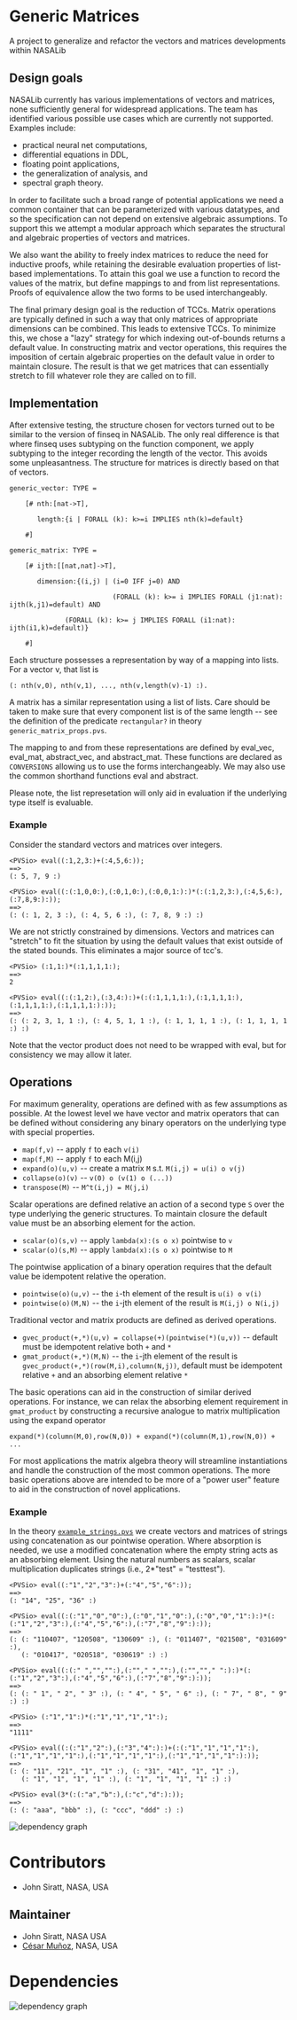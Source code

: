 # Generic Matrices

A project to generalize and refactor the vectors and matrices developments within NASALib

## Design goals

NASALib currently has various  implementations of vectors and matrices, none sufficiently general for widespread applications. The team has identified various possible use cases which are currently not supported. Examples include:
* practical neural net computations,
* differential equations in DDL,
* floating point applications,
* the generalization of analysis, and
* spectral graph theory.

In order to facilitate such a broad range of potential applications we need a common container that can be parameterized with various datatypes, and so the specification can not depend on extensive algebraic assumptions. To support this we attempt a modular approach which separates the structural and algebraic properties of vectors and matrices.

We also want the ability to freely index matrices to reduce the need for inductive proofs, while retaining the desirable evaluation properties of list-based implementations. To attain this goal we use a function to record the values of the matrix, but define mappings to and from list representations. Proofs of equivalence allow the two forms to be used interchangeably.

The final primary design goal is the reduction of TCCs. Matrix operations are typically defined in such a way that only matrices of appropriate dimensions can be combined. This leads to extensive TCCs. To minimize this, we chose a "lazy" strategy for which indexing out-of-bounds returns a default value. In constructing matrix and vector operations, this requires the imposition of certain algebraic properties on the default value in order to maintain closure. The result is that we get matrices that can essentially stretch to fill whatever role they are called on to fill.

## Implementation

After extensive testing, the structure chosen for vectors turned out to be similar to the version of finseq in NASALib. The only real difference is that where finseq uses subtyping on the function component, we apply subtyping to the integer recording the length of the vector. This avoids some unpleasantness. The structure for matrices is directly based on that of vectors.

```
generic_vector: TYPE = 

    [# nth:[nat->T],

       length:{i | FORALL (k): k>=i IMPLIES nth(k)=default}

    #]
```

```
gemeric_matrix: TYPE =

    [# ijth:[[nat,nat]->T],

       dimension:{(i,j) | (i=0 IFF j=0) AND

                          (FORALL (k): k>= i IMPLIES FORALL (j1:nat): ijth(k,j1)=default) AND

			  (FORALL (k): k>= j IMPLIES FORALL (i1:nat): ijth(i1,k)=default)}

    #]
```

Each structure possesses a representation by way of a mapping into lists. For a vector v, that list is 

```
(: nth(v,0), nth(v,1), ..., nth(v,length(v)-1) :).
```

A matrix has a similar representation using a list of lists. Care should be taken to make sure that every component list is of the same length -- see the definition of the predicate `rectangular?` in theory `generic_matrix_props.pvs`.

The mapping to and from these representations are defined by eval_vec, eval_mat, abstract_vec, and abstract_mat. These functions are declared as
`CONVERSIONS` allowing us to use the forms interchangeably. We may also use the common shorthand functions eval and abstract.

Please note, the list represetation will only aid in evaluation if the underlying type itself is evaluable.

### Example

Consider the standard vectors and matrices over integers.

```
<PVSio> eval((:1,2,3:)+(:4,5,6:));
==>
(: 5, 7, 9 :)
```

```
<PVSio> eval((:(:1,0,0:),(:0,1,0:),(:0,0,1:):)*(:(:1,2,3:),(:4,5,6:),(:7,8,9:):));
==>
(: (: 1, 2, 3 :), (: 4, 5, 6 :), (: 7, 8, 9 :) :)
```

We are not strictly constrained by dimensions. Vectors and matrices can "stretch" to fit the situation by using the default values that exist outside of the stated bounds. This eliminates a major source of tcc's.

```
<PVSio> (:1,1:)*(:1,1,1,1:);
==>
2

<PVSio> eval((:(:1,2:),(:3,4:):)+(:(:1,1,1,1:),(:1,1,1,1:),(:1,1,1,1:),(:1,1,1,1:):));
==>
(: (: 2, 3, 1, 1 :), (: 4, 5, 1, 1 :), (: 1, 1, 1, 1 :), (: 1, 1, 1, 1 :) :)
```

Note that the vector product does not need to be wrapped with eval, but for consistency we may allow it later.

## Operations

For maximum generality, operations are defined with as few assumptions as possible. At the lowest level we have vector and matrix operators that can be defined without considering any binary operators on the underlying type with special properties.

* `map(f,v)` -- apply `f` to each `v(i)`
* `map(f,M)` -- apply `f` to each M(i,j)
* `expand(o)(u,v)` -- create a matrix `M` s.t. `M(i,j) = u(i) o v(j)`
* `collapse(o)(v)` -- `v(0) o (v(1) o (...))`
* `transpose(M)` -- `M^t(i,j) = M(j,i)`

Scalar operations are defined relative an action of a second type `S` over the type underlying the generic structures. To maintain closure the default value must be an absorbing element for the action.

* `scalar(o)(s,v)` -- apply `lambda(x):(s o x)` pointwise to `v`
* `scalar(o)(s,M)` -- apply `lambda(x):(s o x)` pointwise to `M`

The pointwise application of a binary operation requires that the default value be idempotent relative the operation.

* `pointwise(o)(u,v)` -- the `i`-th element of the result is `u(i) o v(i)`
* `pointwise(o)(M,N)` -- the `i`-jth element of the result is `M(i,j) o N(i,j)`

Traditional vector and matrix products are defined as derived operations.

* `gvec_product(+,*)(u,v) = collapse(+)(pointwise(*)(u,v))` -- default must be idempotent relative both `+` and `*`
* `gmat_product(+,*)(M,N)` -- the `i`-jth element of the result is `gvec_product(+,*)(row(M,i),column(N,j))`, default must be idempotent relative `+` and an absorbing element relative `*`

The basic operations can aid in the construction of similar derived operations. For instance, we can relax the absorbing element requirement in
`gmat_product` by constructing a recursive analogue to matrix multiplication using the expand operator

```
expand(*)(column(M,0),row(N,0)) + expand(*)(column(M,1),row(N,0)) + ...
```

For most applications the matrix algebra theory will streamline instantiations and handle the construction of the most common operations. The more basic operations above are intended to be more of a "power user" feature to aid in the construction of novel applications.

### Example

In the theory [`example_strings.pvs`](../generic_matrices_examples/example_strings.pvs) we create vectors and matrices of strings using concatenation as our pointwise operation. Where absorption is needed, we use a modified concatenation where the empty string acts as an absorbing element. Using the natural numbers as scalars, scalar multiplication duplicates strings (i.e., 2*"test" = "testtest").

```
<PVSio> eval((:"1","2","3":)+(:"4","5","6":));
==>
(: "14", "25", "36" :)

<PVSio> eval((:(:"1","0","0":),(:"0","1","0":),(:"0","0","1":):)*(:(:"1","2","3":),(:"4","5","6":),(:"7","8","9":):));
==>
(: (: "110407", "120508", "130609" :), (: "011407", "021508", "031609" :),
   (: "010417", "020518", "030619" :) :)

<PVSio> eval((:(:" ","","":),(:""," ","":),(:"",""," ":):)*(:(:"1","2","3":),(:"4","5","6":),(:"7","8","9":):));
==>
(: (: " 1", " 2", " 3" :), (: " 4", " 5", " 6" :), (: " 7", " 8", " 9" :) :)

<PVSio> (:"1","1":)*(:"1","1","1","1":);
==>
"1111"

<PVSio> eval((:(:"1","2":),(:"3","4":):)+(:(:"1","1","1","1":),(:"1","1","1","1":),(:"1","1","1","1":),(:"1","1","1","1":):));
==>
(: (: "11", "21", "1", "1" :), (: "31", "41", "1", "1" :),
   (: "1", "1", "1", "1" :), (: "1", "1", "1", "1" :) :)

<PVSio> eval(3*(:(:"a","b":),(:"c","d":):));
==>
(: (: "aaa", "bbb" :), (: "ccc", "ddd" :) :)
```

![dependency graph](./generic_matrices-zoomed.svg "Dependency Graph")

# Contributors
* John Siratt, NASA, USA

## Maintainer
* John Siratt, NASA USA
* [César Muñoz](http://shemesh.larc.nasa.gov/people/cam), NASA, USA

# Dependencies
![dependency graph](./matrices-generic_matrices.svg "Dependency Graph")
